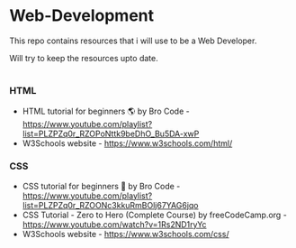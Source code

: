 # Web-Development
This repo contains resources that i will use to be a Web Developer.

Will try to keep the resources upto date.

#

### HTML
- HTML tutorial for beginners 🌎 by Bro Code - https://www.youtube.com/playlist?list=PLZPZq0r_RZOPoNttk9beDhO_Bu5DA-xwP 
- W3Schools website - https://www.w3schools.com/html/

### CSS
- CSS tutorial for beginners 🎨 by Bro Code - https://www.youtube.com/playlist?list=PLZPZq0r_RZOONc3kkuRmBOlj67YAG6jqo
- CSS Tutorial - Zero to Hero (Complete Course) by freeCodeCamp.org - https://www.youtube.com/watch?v=1Rs2ND1ryYc
- W3Schools website - https://www.w3schools.com/css/
